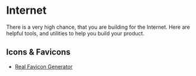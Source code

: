 # Internet

There is a very high chance, that you are building for the Internet. Here are helpful tools, and utilities to help you build your product.

## Icons & Favicons

- [Real Favicon Generator](https://realfavicongenerator.net)